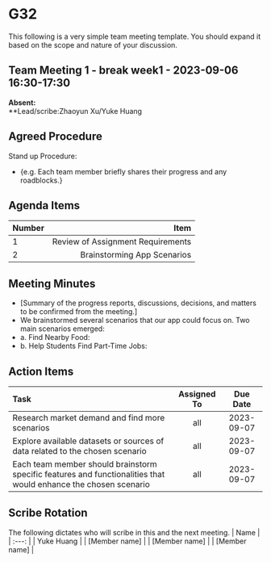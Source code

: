 # G32
This following is a very simple team meeting template. You should expand it based on the scope and nature of your discussion.

## Team Meeting 1 - break week1  - 2023-09-06 16:30-17:30
**Absent:**
<br>
**Lead/scribe:Zhaoyun Xu/Yuke Huang

## Agreed Procedure
Stand up Procedure: 
- {e.g. Each team member briefly shares their progress and any roadblocks.}


## Agenda Items
| Number   |        Item |
|:---------|------------:|
| 1 | Review of Assignment Requirements |
| 2 | Brainstorming App Scenarios |

## Meeting Minutes
- [Summary of the progress reports, discussions, decisions, and matters to be confirmed from the meeting.]
- We brainstormed several scenarios that our app could focus on. Two main scenarios emerged: 
- a. Find Nearby Food:
- b. Help Students Find Part-Time Jobs:



## Action Items
| Task                                   | Assigned To |  Due Date  |
|:---------------------------------------|:-----------:|:----------:|
|Research market demand and find more scenarios  |  all   | 2023-09-07 |
|Explore available datasets or sources of data related to the chosen scenario |  all   | 2023-09-07 |
|Each team member should brainstorm specific features and functionalities that would enhance the chosen scenario |  all   | 2023-09-07 |




## Scribe Rotation
The following dictates who will scribe in this and the next meeting.
| Name |
| :---: |
| Yuke Huang |
| [Member name] |
| [Member name] |
| [Member name] |

